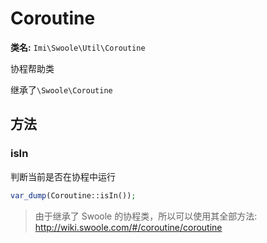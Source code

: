 # Coroutine

**类名:** `Imi\Swoole\Util\Coroutine`

协程帮助类

继承了`\Swoole\Coroutine`

## 方法

### isIn

判断当前是否在协程中运行

```php
var_dump(Coroutine::isIn());
```

> 由于继承了 Swoole 的协程类，所以可以使用其全部方法: <http://wiki.swoole.com/#/coroutine/coroutine>
